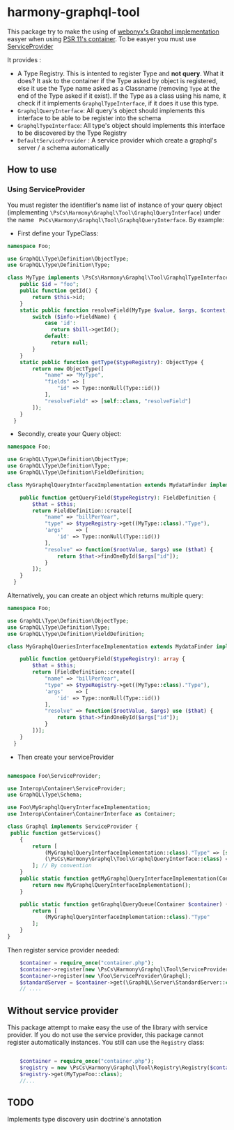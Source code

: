 # harmony-graphql-tool

This package try to make the using of [webonyx's Graphql implementation](https://github.com/webonyx/graphql-php) easyer when using [PSR 11's container](https://github.com/php-fig/fig-standards/blob/master/accepted/PSR-11-container.md). To be easyer you must use [ServiceProvider](https://github.com/container-interop/service-provider)

It provides : 
- A Type Registry. This is intented to register Type and **not query**. What it does? It ask to the container if the Type asked by object is registered, else it use the Type name asked as a Classname (removing `Type` at the end of the Type asked if it exist). If the Type as a class using his name, it check if it implements `GraphqlTypeInterface`, if it does it use this type.
- `GraphqlQueryInterface`: All query's object should implements this interface to be able to be register into the schema
- `GraphqlTypeInterface`: All type's object should implements this interface to be discovered by the Type Registry
- `DefaultServiceProvider` : A service provider which create a graphql's server / a schema automatically

## How to use

### Using ServiceProvider

You must register the identifier's name list of instance of your query object (implementing `\PsCs\Harmony\Graphql\Tool\GraphqlQueryInterface`) under the name ` PsCs\Harmony\Graphql\Tool\GraphqlQueryInterface`.
By example:
- First define your TypeClass:
```php
namespace Foo;

use GraphQL\Type\Definition\ObjectType;
use GraphQL\Type\Definition\Type;

class MyType implements \PsCs\Harmony\Graphql\Tool\GraphqlTypeInterface {
    public $id = "foo";
    public function getId() {
        return $this->id;
    }
    static public function resolveField(MyType $value, $args, $context, ResolveInfo $info)  {
        switch ($info->fieldName) {
            case 'id':
              return $bill->getId();
            default:
              return null;
        }
    }
    static public function getType($typeRegistry): ObjectType {
        return new ObjectType([
            "name" => "MyType",
            "fields" => [
                "id" => Type::nonNull(Type::id())
            ],
            "resolveField" => [self::class, "resolveField"]
        ]);
    }
  }
```

- Secondly, create your Query object:

```php
namespace Foo;

use GraphQL\Type\Definition\ObjectType;
use GraphQL\Type\Definition\Type;
use GraphQL\Type\Definition\FieldDefinition;

class MyGraphqlQueryInterfaceImplementation extends MydataFinder implements \PsCs\Harmony\Graphql\Tool\GraphqlQueryInterface {

    public function getQueryField($typeRegistry): FieldDefinition {
        $that = $this;
        return FieldDefinition::create([
            "name" => "billPerYear",
            "type" => $typeRegistry->get((MyType::class)."Type"),
            'args'    => [
                'id' => Type::nonNull(Type::id())
            ],
            "resolve" => function($rootValue, $args) use ($that) {
                return $that->findOneById($args["id"]);
            }
        ]);
    }
  }
```

Alternatively, you can create an object which returns multiple query: 

```php
namespace Foo;

use GraphQL\Type\Definition\ObjectType;
use GraphQL\Type\Definition\Type;
use GraphQL\Type\Definition\FieldDefinition;

class MyGraphqlQueriesInterfaceImplementation extends MydataFinder implements \PsCs\Harmony\Graphql\Tool\GraphqlQueriesInterface {

    public function getQueryField($typeRegistry): array {
        $that = $this;
        return [FieldDefinition::create([
            "name" => "billPerYear",
            "type" => $typeRegistry->get((MyType::class)."Type"),
            'args'    => [
                'id' => Type::nonNull(Type::id())
            ],
            "resolve" => function($rootValue, $args) use ($that) {
                return $that->findOneById($args["id"]);
            }
        ])];
    }
  }
```

- Then create your serviceProvider

```php

namespace Foo\ServiceProvider;

use Interop\Container\ServiceProvider;
use GraphQL\Type\Schema;

use Foo\MyGraphqlQueryInterfaceImplementation;
use Interop\Container\ContainerInterface as Container;

class Graphql implements ServiceProvider {
 public function getServices()
    {
        return [
            (MyGraphqlQueryInterfaceImplementation::class)."Type" => [self::class, 'getMyGraphqlQueryInterfaceImplementation'],
            (\PsCs\Harmony\Graphql\Tool\GraphqlQueryInterface::class) => [self::class, 'getGraphqlQueryQueue'],
        ]; // By convention
    }
    public static function getMyGraphqlQueryInterfaceImplementation(Container $container) {
        return new MyGraphqlQueryInterfaceImplementation();
    }

    public static function getGraphqlQueryQueue(Container $container) {
        return [
            (MyGraphqlQueryInterfaceImplementation::class)."Type"
        ];
    }
}
```
Then register service provider needed:
```php 
    $container = require_once("container.php");
    $container->register(new \PsCs\Harmony\Graphql\Tool\ServiceProvider\DefaultServiceProvider());
    $container->register(new \Foo\ServiceProvider\Graphql);
    $standardServer = $container->get(\GraphQL\Server\StandardServer::class);
    // ....
```

## Without service provider

This package attempt to make easy the use of the library with service provider. If you do not use the service provider, this package cannot register automatically instances. You still can use the `Registry` class: 
```php

    $container = require_once("container.php");
    $registry = new \PsCs\Harmony\Graphql\Tool\Registry\Registry($container);
    $registry->get(MyTypeFoo::class);
    //...
```


## TODO

Implements type discovery usin doctrine's annotation